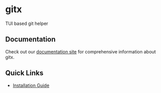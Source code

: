 # gitx

TUI based git helper

## Documentation

Check out our [documentation site](https://gitxtui.github.io/gitx/) for comprehensive information about gitx.

## Quick Links

-   [Installation Guide](https://gitxtui.github.io/gitx/installation/)
